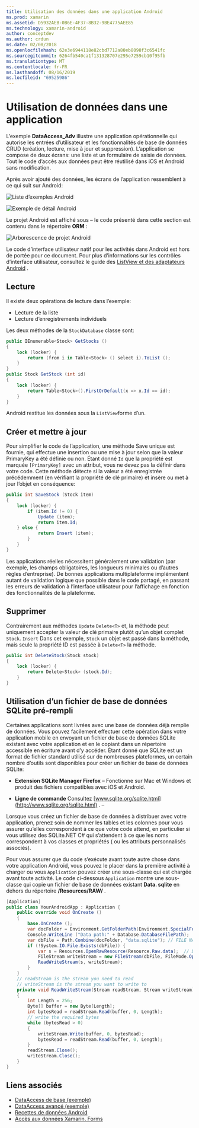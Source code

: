 ```yaml
---
title: Utilisation des données dans une application Android
ms.prod: xamarin
ms.assetid: D5932AEB-0B6E-4F37-8B32-9BE4775AEE85
ms.technology: xamarin-android
author: conceptdev
ms.author: crdun
ms.date: 02/08/2018
ms.openlocfilehash: 62e3e6944118e82cbd7712a80eb8098f3c6541fc
ms.sourcegitcommit: 6264fb540ca1f131328707e295e7259cb10f95fb
ms.translationtype: MT
ms.contentlocale: fr-FR
ms.lasthandoff: 08/16/2019
ms.locfileid: "69525986"
---
```

# <a name="using-data-in-an-app"></a>Utilisation de données dans une application

L’exemple **DataAccess_Adv** illustre une application opérationnelle qui autorise les entrées d’utilisateur et les fonctionnalités de base de données CRUD (création, lecture, mise à jour et suppression). L’application se compose de deux écrans: une liste et un formulaire de saisie de données. Tout le code d’accès aux données peut être réutilisé dans iOS et Android sans modification.

Après avoir ajouté des données, les écrans de l’application ressemblent à ce qui suit sur Android:

![Liste d’exemples Android](using-data-in-an-app-images/image11.png "Liste d’exemples Android")

![Exemple de détail Android](using-data-in-an-app-images/image12.png "Exemple de détail Android")

Le projet Android est affiché sous &ndash; le code présenté dans cette section est contenu dans le répertoire **ORM** :

![Arborescence de projet Android](using-data-in-an-app-images/image14.png "Arborescence de projet Android")

Le code d’interface utilisateur natif pour les activités dans Android est hors de portée pour ce document. Pour plus d’informations sur les contrôles d’interface utilisateur, consultez le guide des [ListView et des adaptateurs Android](~/android/user-interface/layouts/list-view/index.md) .

## <a name="read"></a>Lecture

Il existe deux opérations de lecture dans l’exemple:

- Lecture de la liste
- Lecture d’enregistrements individuels

Les deux méthodes de la `StockDatabase` classe sont:

```csharp
public IEnumerable<Stock> GetStocks ()
{
    lock (locker) {
        return (from i in Table<Stock> () select i).ToList ();
    }
}
public Stock GetStock (int id)
{
    lock (locker) {
        return Table<Stock>().FirstOrDefault(x => x.Id == id);
    }
}
```

Android restitue les données sous la `ListView`forme d’un.

## <a name="create-and-update"></a>Créer et mettre à jour

Pour simplifier le code de l’application, une méthode Save unique est fournie, qui effectue une insertion ou une mise à jour selon que la valeur PrimaryKey a été définie ou non. Étant donné `Id` que la propriété est marquée `[PrimaryKey]` avec un attribut, vous ne devez pas la définir dans votre code. Cette méthode détecte si la valeur a été enregistrée précédemment (en vérifiant la propriété de clé primaire) et insère ou met à jour l’objet en conséquence:

```csharp
public int SaveStock (Stock item)
{
    lock (locker) {
        if (item.Id != 0) {
            Update (item);
            return item.Id;
    } else {
            return Insert (item);
        }
    }
}
```

Les applications réelles nécessitent généralement une validation (par exemple, les champs obligatoires, les longueurs minimales ou d’autres règles d’entreprise). De bonnes applications multiplateforme implémentent autant de validation logique que possible dans le code partagé, en passant les erreurs de validation à l’interface utilisateur pour l’affichage en fonction des fonctionnalités de la plateforme.

## <a name="delete"></a>Supprimer

Contrairement aux méthodes `Update` `Delete<T>` et, la méthode peut uniquement accepter la valeur de clé primaire plutôt qu’un objet complet `Stock`. `Insert` Dans cet exemple, `Stock` un objet est passé dans la méthode, mais seule la propriété ID est passée à `Delete<T>` la méthode.

```csharp
public int DeleteStock(Stock stock)
{
    lock (locker) {
        return Delete<Stock> (stock.Id);
    }
}
```

## <a name="using-a-pre-populated-sqlite-database-file"></a>Utilisation d’un fichier de base de données SQLite pré-rempli

Certaines applications sont livrées avec une base de données déjà remplie de données. Vous pouvez facilement effectuer cette opération dans votre application mobile en envoyant un fichier de base de données SQLite existant avec votre application et en le copiant dans un répertoire accessible en écriture avant d’y accéder. Étant donné que SQLite est un format de fichier standard utilisé sur de nombreuses plateformes, un certain nombre d’outils sont disponibles pour créer un fichier de base de données SQLite:

- **Extension SQLite Manager Firefox** &ndash; Fonctionne sur Mac et Windows et produit des fichiers compatibles avec iOS et Android.

- **Ligne de commande** Consultez [www.sqlite.org/sqlite.html](http://www.sqlite.org/sqlite.html) . &ndash;

Lorsque vous créez un fichier de base de données à distribuer avec votre application, prenez soin de nommer les tables et les colonnes pour vous assurer qu’elles correspondent à ce que votre code attend, en particulier si vous utilisez des SQLite.NET C# qui s’attendent à ce que les noms correspondent à vos classes et propriétés ( ou les attributs personnalisés associés).

Pour vous assurer que du code s’exécute avant toute autre chose dans votre application Android, vous pouvez le placer dans la première activité à charger ou vous `Application` pouvez créer une sous-classe qui est chargée avant toute activité. Le code ci-dessous `Application` montre une sous-classe qui copie un fichier de base de données existant **Data. sqlite** en dehors du répertoire **/Resources/RAW/** .

```csharp
[Application]
public class YourAndroidApp : Application {
    public override void OnCreate ()
    {
        base.OnCreate ();
        var docFolder = Environment.GetFolderPath(Environment.SpecialFolder.Personal);
        Console.WriteLine ("Data path:" + Database.DatabaseFilePath);
        var dbFile = Path.Combine(docFolder, "data.sqlite"); // FILE NAME TO USE WHEN COPIED
        if (!System.IO.File.Exists(dbFile)) {
            var s = Resources.OpenRawResource(Resource.Raw.data);  // DATA FILE RESOURCE ID
            FileStream writeStream = new FileStream(dbFile, FileMode.OpenOrCreate, FileAccess.Write);
            ReadWriteStream(s, writeStream);
        }
    }
    // readStream is the stream you need to read
    // writeStream is the stream you want to write to
    private void ReadWriteStream(Stream readStream, Stream writeStream)
    {
        int Length = 256;
        Byte[] buffer = new Byte[Length];
        int bytesRead = readStream.Read(buffer, 0, Length);
        // write the required bytes
        while (bytesRead > 0)
        {
            writeStream.Write(buffer, 0, bytesRead);
            bytesRead = readStream.Read(buffer, 0, Length);
        }
        readStream.Close();
        writeStream.Close();
    }
}
```


## <a name="related-links"></a>Liens associés

- [DataAccess de base (exemple)](https://github.com/xamarin/mobile-samples/tree/master/DataAccess/Basic)
- [DataAccess avancé (exemple)](https://github.com/xamarin/mobile-samples/tree/master/DataAccess/Advanced)
- [Recettes de données Android](https://github.com/xamarin/recipes/tree/master/Recipes/android/data)
- [Accès aux données Xamarin. Forms](~/xamarin-forms/data-cloud/data/databases.md)
